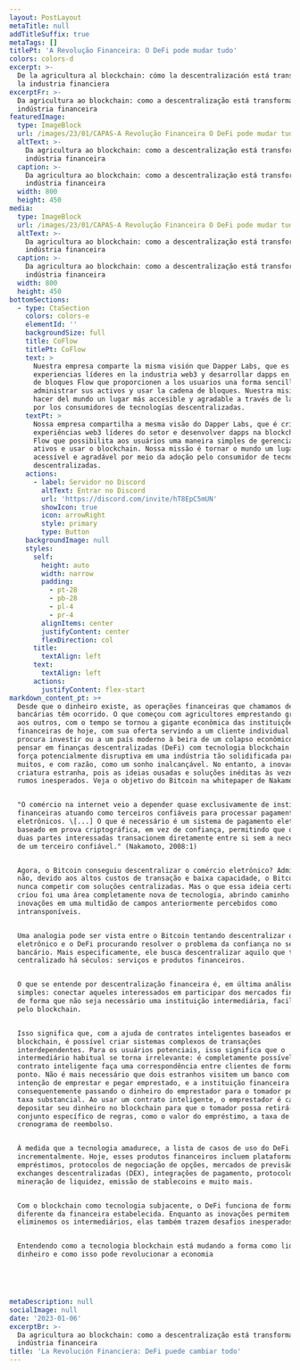 ```yaml
---
layout: PostLayout
metaTitle: null
addTitleSuffix: true
metaTags: []
titlePt: 'A Revolução Financeira: O DeFi pode mudar tudo'
colors: colors-d
excerpt: >-
  De la agricultura al blockchain: cómo la descentralización está transformando
  la industria financiera
excerptFr: >-
  Da agricultura ao blockchain: como a descentralização está transformando a
  indústria financeira
featuredImage:
  type: ImageBlock
  url: /images/23/01/CAPAS-A Revolução Financeira O DeFi pode mudar tudo.png
  altText: >-
    Da agricultura ao blockchain: como a descentralização está transformando a
    indústria financeira
  caption: >-
    Da agricultura ao blockchain: como a descentralização está transformando a
    indústria financeira
  width: 800
  height: 450
media:
  type: ImageBlock
  url: /images/23/01/CAPAS-A Revolução Financeira O DeFi pode mudar tudo.png
  altText: >-
    Da agricultura ao blockchain: como a descentralização está transformando a
    indústria financeira
  caption: >-
    Da agricultura ao blockchain: como a descentralização está transformando a
    indústria financeira
  width: 800
  height: 450
bottomSections:
  - type: CtaSection
    colors: colors-e
    elementId: ''
    backgroundSize: full
    title: CoFlow
    titlePt: CoFlow
    text: >
      Nuestra empresa comparte la misma visión que Dapper Labs, que es crear
      experiencias líderes en la industria web3 y desarrollar dapps en la cadena
      de bloques Flow que proporcionen a los usuarios una forma sencilla de
      administrar sus activos y usar la cadena de bloques. Nuestra misión es
      hacer del mundo un lugar más accesible y agradable a través de la adopción
      por los consumidores de tecnologías descentralizadas.
    textPt: >
      Nossa empresa compartilha a mesma visão do Dapper Labs, que é criar
      experiências web3 líderes do setor e desenvolver dapps na blockchain da
      Flow que possibilita aos usuários uma maneira simples de gerenciar seus
      ativos e usar o blockchain. Nossa missão é tornar o mundo um lugar mais
      acessível e agradável por meio da adoção pelo consumidor de tecnologias
      descentralizadas.
    actions:
      - label: Servidor no Discord
        altText: Entrar no Discord
        url: 'https://discord.com/invite/hT8EpC5mUN'
        showIcon: true
        icon: arrowRight
        style: primary
        type: Button
    backgroundImage: null
    styles:
      self:
        height: auto
        width: narrow
        padding:
          - pt-28
          - pb-28
          - pl-4
          - pr-4
        alignItems: center
        justifyContent: center
        flexDirection: col
      title:
        textAlign: left
      text:
        textAlign: left
      actions:
        justifyContent: flex-start
markdown_content_pt: >+
  Desde que o dinheiro existe, as operações financeiras que chamamos de
  bancárias têm ocorrido. O que começou com agricultores emprestando grãos uns
  aos outros, com o tempo se tornou a gigante econômica das instituições
  financeiras de hoje, com sua oferta servindo a um cliente individual que
  procura investir ou a um país moderno à beira de um colapso econômico. Para
  pensar em finanças descentralizadas (DeFi) com tecnologia blockchain como uma
  força potencialmente disruptiva em uma indústria tão solidificada parece a
  muitos, e com razão, como um sonho inalcançável. No entanto, a inovação é uma
  criatura estranha, pois as ideias ousadas e soluções inéditas às vezes tomam
  rumos inesperados. Veja o objetivo do Bitcoin na whitepaper de Nakamoto:


  "O comércio na internet veio a depender quase exclusivamente de instituições
  financeiras atuando como terceiros confiáveis para processar pagamentos
  eletrônicos. \[...] O que é necessário é um sistema de pagamento eletrônico
  baseado em prova criptográfica, em vez de confiança, permitindo que qualquer
  duas partes interessadas transacionem diretamente entre si sem a necessidade
  de um terceiro confiável." (Nakamoto, 2008:1)


  Agora, o Bitcoin conseguiu descentralizar o comércio eletrônico? Admitidamente
  não, devido aos altos custos de transação e baixa capacidade, o Bitcoin pode
  nunca competir com soluções centralizadas. Mas o que essa ideia certamente
  criou foi uma área completamente nova de tecnologia, abrindo caminho para
  inovações em uma multidão de campos anteriormente percebidos como
  intransponíveis.


  Uma analogia pode ser vista entre o Bitcoin tentando descentralizar o comércio
  eletrônico e o DeFi procurando resolver o problema da confiança no setor
  bancário. Mais especificamente, ele busca descentralizar aquilo que tem sido
  centralizado há séculos: serviços e produtos financeiros.


  O que se entende por descentralização financeira é, em última análise, muito
  simples: conectar aqueles interessados em participar dos mercados financeiros
  de forma que não seja necessário uma instituição intermediária, facilitada
  pelo blockchain.


  Isso significa que, com a ajuda de contratos inteligentes baseados em
  blockchain, é possível criar sistemas complexos de transações
  interdependentes. Para os usuários potenciais, isso significa que o
  intermediário habitual se torna irrelevante: é completamente possível que um
  contrato inteligente faça uma correspondência entre clientes de forma ponto a
  ponto. Não é mais necessário que dois estranhos visitem um banco com a
  intenção de emprestar e pegar emprestado, e a instituição financeira
  consequentemente passando o dinheiro do emprestador para o tomador por uma
  taxa substancial. Ao usar um contrato inteligente, o emprestador é capaz de
  depositar seu dinheiro no blockchain para que o tomador possa retirá-lo sob um
  conjunto específico de regras, como o valor do empréstimo, a taxa de juros e o
  cronograma de reembolso.


  À medida que a tecnologia amadurece, a lista de casos de uso do DeFi cresce
  incrementalmente. Hoje, esses produtos financeiros incluem plataformas de
  empréstimos, protocolos de negociação de opções, mercados de previsão,
  exchanges descentralizadas (DEX), integrações de pagamento, protocolos de
  mineração de liquidez, emissão de stablecoins e muito mais.


  Com o blockchain como tecnologia subjacente, o DeFi funciona de forma
  diferente da financeira estabelecida. Enquanto as inovações permitem que
  eliminemos os intermediários, elas também trazem desafios inesperados.


  Entendendo como a tecnologia blockchain está mudando a forma como lidamos com
  dinheiro e como isso pode revolucionar a economia





metaDescription: null
socialImage: null
date: '2023-01-06'
excerptBr: >-
  Da agricultura ao blockchain: como a descentralização está transformando a
  indústria financeira
title: 'La Revolución Financiera: DeFi puede cambiar todo'
---
```

